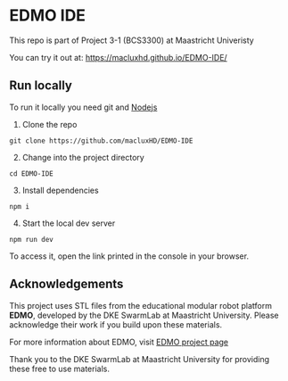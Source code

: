 # EDMO IDE
This repo is part of Project 3-1 (BCS3300) at Maastricht Univeristy

You can try it out at: https://macluxhd.github.io/EDMO-IDE/

## Run locally

To run it locally you need git and [Nodejs](https://nodejs.org/en/download)

1. Clone the repo
```shell
git clone https://github.com/macluxHD/EDMO-IDE
```
2. Change into the project directory
```shell
cd EDMO-IDE
```
3. Install dependencies
```shell
npm i
```
4. Start the local dev server
```shell
npm run dev
```

To access it, open the link printed in the console in your browser.

## Acknowledgements  
This project uses STL files from the educational modular robot platform **EDMO**, developed by the DKE SwarmLab at Maastricht University. Please acknowledge their work if you build upon these materials.

For more information about EDMO, visit [EDMO project page](https://www.maastrichtuniversity.nl/edmo)

Thank you to the DKE SwarmLab at Maastricht University for providing these free to use materials.
